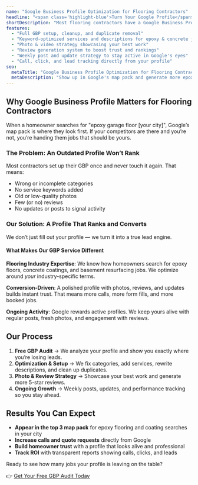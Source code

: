 ```yaml
---
name: "Google Business Profile Optimization for Flooring Contractors"
headline: "<span class='highlight-blue'>Turn Your Google Profile</span> Into a Lead-Generating Machine"
shortDescription: "Most flooring contractors have a Google Business Profile — but very few have one that actually brings in steady jobs. We optimize your GBP so you dominate the map pack and win more $5k+ epoxy and concrete coating projects."
features:
  - "Full GBP setup, cleanup, and duplicate removal"
  - "Keyword-optimized services and descriptions for epoxy & concrete jobs"
  - "Photo & video strategy showcasing your best work"
  - "Review generation system to boost trust and rankings"
  - "Weekly post and update strategy to stay active in Google's eyes"
  - "Call, click, and lead tracking directly from your profile"
seo:
  metaTitle: "Google Business Profile Optimization for Flooring Contractors | Floorplay"
  metaDescription: "Show up in Google's map pack and generate more epoxy flooring leads. Floorplay optimizes your Google Business Profile so contractors win more premium jobs."
---
```


## Why Google Business Profile Matters for Flooring Contractors

When a homeowner searches for "epoxy garage floor \[your city]", Google’s map pack is where they look first. If your competitors are there and you’re not, you’re handing them jobs that should be yours.

### The Problem: An Outdated Profile Won’t Rank

Most contractors set up their GBP once and never touch it again. That means:

* Wrong or incomplete categories
* No service keywords added
* Old or low-quality photos
* Few (or no) reviews
* No updates or posts to signal activity

### Our Solution: A Profile That Ranks and Converts

We don’t just fill out your profile — we turn it into a true lead engine.

#### What Makes Our GBP Service Different

**Flooring Industry Expertise**: We know how homeowners search for epoxy floors, concrete coatings, and basement resurfacing jobs. We optimize around *your* industry-specific terms.

**Conversion-Driven**: A polished profile with photos, reviews, and updates builds instant trust. That means more calls, more form fills, and more booked jobs.

**Ongoing Activity**: Google rewards active profiles. We keep yours alive with regular posts, fresh photos, and engagement with reviews.

## Our Process

1. **Free GBP Audit** → We analyze your profile and show you exactly where you’re losing leads.
2. **Optimization & Setup** → We fix categories, add services, rewrite descriptions, and clean up duplicates.
3. **Photo & Review Strategy** → Showcase your best work and generate more 5-star reviews.
4. **Ongoing Growth** → Weekly posts, updates, and performance tracking so you stay ahead.

## Results You Can Expect

* **Appear in the top 3 map pack** for epoxy flooring and coating searches in your city
* **Increase calls and quote requests** directly from Google
* **Build homeowner trust** with a profile that looks alive and professional
* **Track ROI** with transparent reports showing calls, clicks, and leads


Ready to see how many jobs your profile is leaving on the table?

👉 [Get Your Free GBP Audit Today](/free-audit)

<script data-widget-id="c5f0a7c5cad93e32cb7ab3d3cdfa08bbe43421ff" src="https://www.local-marketing-reports.com/m/assets-v2/lead-gen/js/external/widget-builder.js"